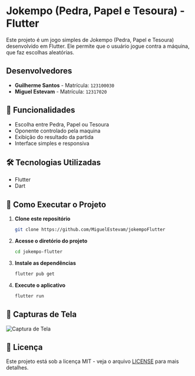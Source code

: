 # Jokempo (Pedra, Papel e Tesoura) - Flutter

Este projeto é um jogo simples de Jokempo (Pedra, Papel e Tesoura) desenvolvido em Flutter. Ele permite que o usuário jogue contra a máquina, que faz escolhas aleatórias.

## Desenvolvedores
- **Guilherme Santos** - Matrícula: `123100030`
- **Miguel Estevam** - Matrícula: `12317020`

## 📌 Funcionalidades
- Escolha entre Pedra, Papel ou Tesoura
- Oponente controlado pela maquina
- Exibição do resultado da partida
- Interface simples e responsiva

## 🛠️ Tecnologias Utilizadas
- Flutter
- Dart

## 🚀 Como Executar o Projeto
1. **Clone este repositório**
   ```sh
   git clone https://github.com/MiguelEstevam/jokempoFlutter
   ```
2. **Acesse o diretório do projeto**
   ```sh
   cd jokempo-flutter
   ```
3. **Instale as dependências**
   ```sh
   flutter pub get
   ```
4. **Execute o aplicativo**
   ```sh
   flutter run
   ```

## 📱 Capturas de Tela
![Captura de Tela](screenshot.png)

## 📄 Licença
Este projeto está sob a licença MIT - veja o arquivo [LICENSE](LICENSE) para mais detalhes.


